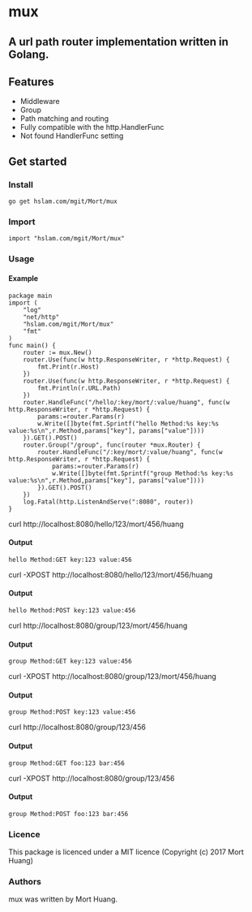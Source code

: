 # mux
## A url path router implementation written in Golang.

## Features

* Middleware
* Group
* Path matching and routing
* Fully compatible with the http.HandlerFunc
* Not found HandlerFunc setting

## Get started

### Install
```
go get hslam.com/mgit/Mort/mux
```
### Import
```
import "hslam.com/mgit/Mort/mux"
```
### Usage
#### Example
```
package main
import (
	"log"
	"net/http"
	"hslam.com/mgit/Mort/mux"
	"fmt"
)
func main() {
	router := mux.New()
	router.Use(func(w http.ResponseWriter, r *http.Request) {
		fmt.Print(r.Host)
	})
	router.Use(func(w http.ResponseWriter, r *http.Request) {
		fmt.Println(r.URL.Path)
	})
	router.HandleFunc("/hello/:key/mort/:value/huang", func(w http.ResponseWriter, r *http.Request) {
		params:=router.Params(r)
		w.Write([]byte(fmt.Sprintf("hello Method:%s key:%s value:%s\n",r.Method,params["key"], params["value"])))
	}).GET().POST()
	router.Group("/group", func(router *mux.Router) {
		router.HandleFunc("/:key/mort/:value/huang", func(w http.ResponseWriter, r *http.Request) {
			params:=router.Params(r)
			w.Write([]byte(fmt.Sprintf("group Method:%s key:%s value:%s\n",r.Method,params["key"], params["value"])))
		}).GET().POST()
	})
	log.Fatal(http.ListenAndServe(":8080", router))
}
```

curl http://localhost:8080/hello/123/mort/456/huang
#### Output
```
hello Method:GET key:123 value:456
```
curl -XPOST http://localhost:8080/hello/123/mort/456/huang
#### Output
```
hello Method:POST key:123 value:456
```
curl http://localhost:8080/group/123/mort/456/huang
#### Output
```
group Method:GET key:123 value:456
```
curl -XPOST http://localhost:8080/group/123/mort/456/huang
#### Output
```
group Method:POST key:123 value:456
```

curl http://localhost:8080/group/123/456
#### Output
```
group Method:GET foo:123 bar:456
```
curl -XPOST http://localhost:8080/group/123/456
#### Output
```
group Method:POST foo:123 bar:456
```
### Licence
This package is licenced under a MIT licence (Copyright (c) 2017 Mort Huang)


### Authors
mux was written by Mort Huang.


